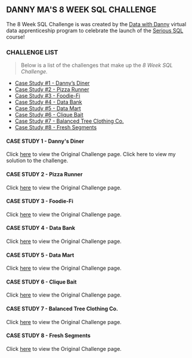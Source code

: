 ## DANNY MA'S 8 WEEK SQL CHALLENGE
The 8 Week SQL Challenge is was created by the [Data with Danny](https://www.datawithdanny.com/) 
virtual data apprenticeship program to celebrate the launch of the [Serious SQL](https://bit.ly/3gWUT2G) course!

### CHALLENGE LIST
> Below is a list of the challenges that make up the *8 Week SQL Challenge.*

- [Case Study #1 - Danny’s Diner](#case-study-1---dannys-diner)
- [Case Study #2 - Pizza Runner](#case-study-2---pizza-runner)
- [Case Study #3 - Foodie-Fi](#case-study-3---foodie-fi)
- [Case Study #4 - Data Bank](#case-study-4---data-bank)
- [Case Study #5 - Data Mart](#case-study-5---data-mart)
- [Case Study #6 - Clique Bait](#case-study-6---clique-bait)
- [Case Study #7 - Balanced Tree Clothing Co.](#case-study-7---balanced-tree-clothing-co)
- [Case Study #8 - Fresh Segments](#case-study-8---fresh-segments)



#### CASE STUDY 1 - Danny's Diner
Click [here](https://8weeksqlchallenge.com/case-study-1) to view the Original Challenge page.
Click here to view my solution to the challenge.


#### CASE STUDY 2 - Pizza Runner
Click [here](https://8weeksqlchallenge.com/case-study-2) to view the Original Challenge page.


#### CASE STUDY 3 - Foodie-Fi
Click [here](https://8weeksqlchallenge.com/case-study-3) to view the Original Challenge page.


#### CASE STUDY 4 - Data Bank
Click [here](https://8weeksqlchallenge.com/case-study-4) to view the Original Challenge page.


#### CASE STUDY 5 - Data Mart
Click [here](https://8weeksqlchallenge.com/case-study-5) to view the Original Challenge page.


#### CASE STUDY 6 - Clique Bait
Click [here](https://8weeksqlchallenge.com/case-study-6) to view  the Original Challenge page.


#### CASE STUDY 7 - Balanced Tree Clothing Co.
Click [here](https://8weeksqlchallenge.com/case-study-7) to view the Original Challenge page.


#### CASE STUDY 8 - Fresh Segments
Click [here](https://8weeksqlchallenge.com/case-study-8) to view the Original Challenge page.